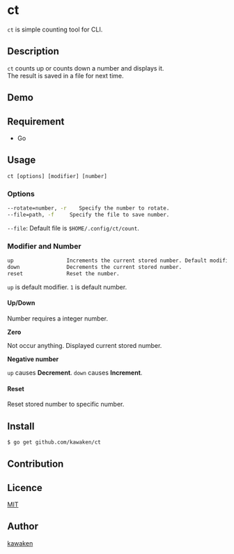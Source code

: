 ct
====

`ct` is simple counting tool for CLI.

## Description

`ct` counts up or counts down a number and displays it.   
The result is saved in a file for next time.

## Demo

## Requirement

* Go

## Usage

```
ct [options] [modifier] [number]
```

### Options

```bash
--rotate=number, -r    Specify the number to rotate.
--file=path, -f     Specify the file to save number.
```

`--file`: Default file is `$HOME/.config/ct/count`.

### Modifier and Number

```bash
up                 Increments the current stored number. Default modifier.
down               Decrements the current stored number.
reset              Reset the number.
```

`up` is default modifier.
`1` is default number.

#### Up/Down

Number requires a integer number.

**Zero**

Not occur anything. Displayed current stored number.

**Negative number**

`up` causes **Decrement**.
`down` causes **Increment**.

#### Reset

Reset stored number to specific number.

## Install

```bash
$ go get github.com/kawaken/ct
```

## Contribution

## Licence

[MIT](https://github.com/kawaken/ct/blob/master/LICENSE)

## Author

[kawaken](https://github.com/kawaken)

